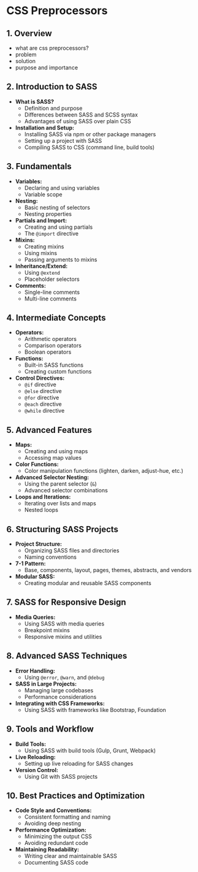 # CSS Preprocessors

## 1. Overview

- what are css preprocessors?
- problem
- solution
- purpose and importance

## 2. Introduction to SASS

- **What is SASS?**
  - Definition and purpose
  - Differences between SASS and SCSS syntax
  - Advantages of using SASS over plain CSS
- **Installation and Setup:**
  - Installing SASS via npm or other package managers
  - Setting up a project with SASS
  - Compiling SASS to CSS (command line, build tools)

## 3. Fundamentals

- **Variables:**
  - Declaring and using variables
  - Variable scope
- **Nesting:**
  - Basic nesting of selectors
  - Nesting properties
- **Partials and Import:**
  - Creating and using partials
  - The `@import` directive
- **Mixins:**
  - Creating mixins
  - Using mixins
  - Passing arguments to mixins
- **Inheritance/Extend:**
  - Using `@extend`
  - Placeholder selectors
- **Comments:**
  - Single-line comments
  - Multi-line comments

## 4. Intermediate Concepts

- **Operators:**
  - Arithmetic operators
  - Comparison operators
  - Boolean operators
- **Functions:**
  - Built-in SASS functions
  - Creating custom functions
- **Control Directives:**
  - `@if` directive
  - `@else` directive
  - `@for` directive
  - `@each` directive
  - `@while` directive

## 5. Advanced Features

- **Maps:**
  - Creating and using maps
  - Accessing map values
- **Color Functions:**
  - Color manipulation functions (lighten, darken, adjust-hue, etc.)
- **Advanced Selector Nesting:**
  - Using the parent selector (`&`)
  - Advanced selector combinations
- **Loops and Iterations:**
  - Iterating over lists and maps
  - Nested loops

## 6. Structuring SASS Projects

- **Project Structure:**
  - Organizing SASS files and directories
  - Naming conventions
- **7-1 Pattern:**
  - Base, components, layout, pages, themes, abstracts, and vendors
- **Modular SASS:**
  - Creating modular and reusable SASS components

## 7. SASS for Responsive Design

- **Media Queries:**
  - Using SASS with media queries
  - Breakpoint mixins
  - Responsive mixins and utilities

## 8. Advanced SASS Techniques

- **Error Handling:**
  - Using `@error`, `@warn`, and `@debug`
- **SASS in Large Projects:**
  - Managing large codebases
  - Performance considerations
- **Integrating with CSS Frameworks:**
  - Using SASS with frameworks like Bootstrap, Foundation

## 9. Tools and Workflow

- **Build Tools:**
  - Using SASS with build tools (Gulp, Grunt, Webpack)
- **Live Reloading:**
  - Setting up live reloading for SASS changes
- **Version Control:**
  - Using Git with SASS projects

## 10. Best Practices and Optimization

- **Code Style and Conventions:**
  - Consistent formatting and naming
  - Avoiding deep nesting
- **Performance Optimization:**
  - Minimizing the output CSS
  - Avoiding redundant code
- **Maintaining Readability:**
  - Writing clear and maintainable SASS
  - Documenting SASS code
